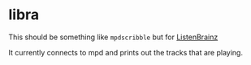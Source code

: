 # libra
This should be something like `mpdscribble` but for [ListenBrainz](https://listenbrainz.org/)

It currently connects to mpd and prints out the tracks that are playing.
